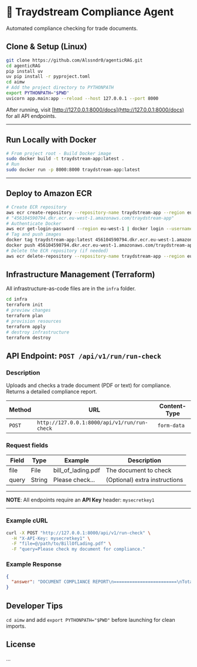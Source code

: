 # 🚢 Traydstream Compliance Agent

Automated compliance checking for trade documents.

## Clone & Setup (Linux)

```bash
git clone https://github.com/Alssndr0/agenticRAG.git
cd agenticRAG
pip install uv
uv pip install -r pyproject.toml
cd aimw
# Add the project directory to PYTHONPATH
export PYTHONPATH="$PWD"
uvicorn app.main:app --reload --host 127.0.0.1 --port 8000
```

After running, visit [http://127.0.0.1:8000/docs](http://127.0.0.1:8000/docs) for all API endpoints.

---

## Run Locally with Docker

```bash
# From project root - Build Docker image
sudo docker build -t traydstream-app:latest .
# Run
sudo docker run -p 8000:8000 traydstream-app:latest
```

---

## Deploy to Amazon ECR

```bash
# Create ECR repository
aws ecr create-repository --repository-name traydstream-app --region eu-west-1
# "456104590794.dkr.ecr.eu-west-1.amazonaws.com/traydstream-app"
# Authenticate Docker
aws ecr get-login-password --region eu-west-1 | docker login --username AWS --password-stdin 456104590794.dkr.ecr.eu-west-1.amazonaws.com
# Tag and push images
docker tag traydstream-app:latest 456104590794.dkr.ecr.eu-west-1.amazonaws.com/traydstream-app:latest
docker push 456104590794.dkr.ecr.eu-west-1.amazonaws.com/traydstream-app:latest
# Delete the ECR repository (if needed)
aws ecr delete-repository --repository-name traydstream-app --region eu-west-1 --force
```

## Infrastructure Management (Terraform)
All infrastructure-as-code files are in the `infra` folder.

```bash
cd infra
terraform init
# preview changes 
terraform plan
# provision resources 
terraform apply
# destroy infrastructure 
terraform destroy
```

## API Endpoint: `POST /api/v1/run/run-check`

### Description

Uploads and checks a trade document (PDF or text) for compliance. Returns a detailed compliance report.

| Method | URL                                      | Content-Type |
| ------ | ---------------------------------------- | ------------ |
| `POST` | `http://127.0.0.1:8000/api/v1/run/run-check` | `form-data`  |

### Request fields

| Field | Type   | Example          | Description                   |
| ----- | ------ | ---------------- | ----------------------------- |
| file  | File   | bill_of_lading.pdf | The document to check         |
| query | String | Please check...  | (Optional) extra instructions |

---

**NOTE**: All endpoints require an **API Key** header: `mysecretkey1`

---

### Example cURL

```bash
curl -X POST "http://127.0.0.1:8000/api/v1/run-check" \
  -H "X-API-Key: mysecretkey1" \
  -F "file=@/path/to/BillOfLading.pdf" \
  -F "query=Please check my document for compliance."
```

### Example Response

```json
{
  "answer": "DOCUMENT COMPLIANCE REPORT\n========================\nTotal checks performed: 3\nChecks passed: 2\nChecks failed: 1\nOverall status: NON-COMPLIANT\n\nDETAILED RESULTS:\n1. SWIFT CHECK: ✓ PASSED\n   Explanation: All required SWIFT fields present.\n2. UCP600 CHECK: ✓ PASSED\n   Explanation: Document conforms to UCP600 requirements.\n3. CONFLICT CHECK: ✗ FAILED\n   Explanation: Discrepancy with letter of credit terms."
}
```



## Developer Tips

`cd aimw` and add `export PYTHONPATH="$PWD"` before launching for clean imports.


## License

...

